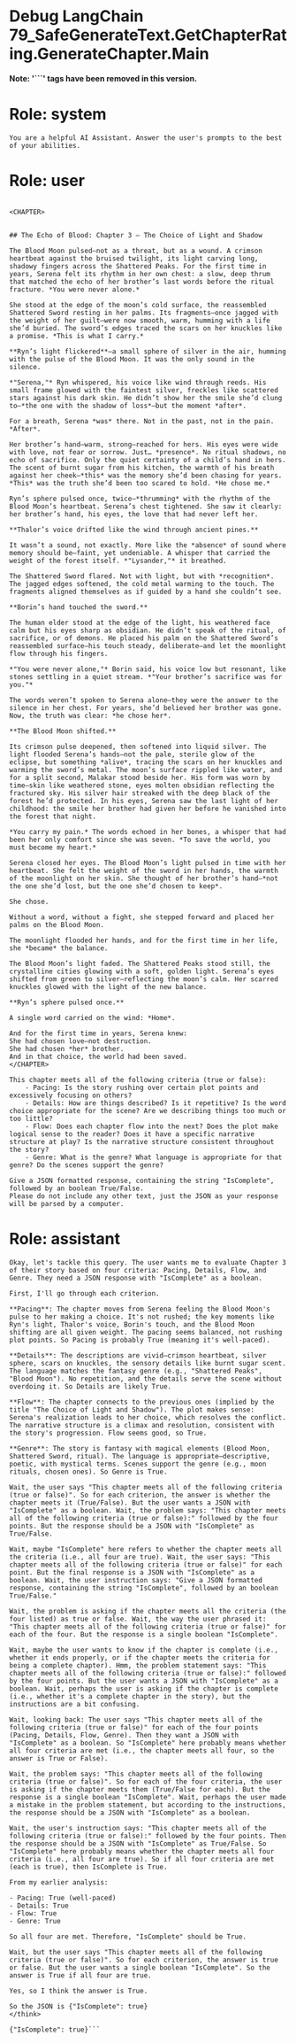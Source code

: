 # Debug LangChain 79_SafeGenerateText.GetChapterRating.GenerateChapter.Main
**Note: '```' tags have been removed in this version.**



# Role: system
```You are a helpful AI Assistant. Answer the user's prompts to the best of your abilities.```


# Role: user
```

<CHAPTER>


## The Echo of Blood: Chapter 3 – The Choice of Light and Shadow  

The Blood Moon pulsed—not as a threat, but as a wound. A crimson heartbeat against the bruised twilight, its light carving long, shadowy fingers across the Shattered Peaks. For the first time in years, Serena felt its rhythm in her own chest: a slow, deep thrum that matched the echo of her brother’s last words before the ritual fracture. *You were never alone.*  

She stood at the edge of the moon’s cold surface, the reassembled Shattered Sword resting in her palms. Its fragments—once jagged with the weight of her guilt—were now smooth, warm, humming with a life she’d buried. The sword’s edges traced the scars on her knuckles like a promise. *This is what I carry.*  

**Ryn’s light flickered**—a small sphere of silver in the air, humming with the pulse of the Blood Moon. It was the only sound in the silence.  

*"Serena,"* Ryn whispered, his voice like wind through reeds. His small frame glowed with the faintest silver, freckles like scattered stars against his dark skin. He didn’t show her the smile she’d clung to—*the one with the shadow of loss*—but the moment *after*.  

For a breath, Serena *was* there. Not in the past, not in the pain. *After*.  

Her brother’s hand—warm, strong—reached for hers. His eyes were wide with love, not fear or sorrow. Just… *presence*. No ritual shadows, no echo of sacrifice. Only the quiet certainty of a child’s hand in hers. The scent of burnt sugar from his kitchen, the warmth of his breath against her cheek—*this* was the memory she’d been chasing for years. *This* was the truth she’d been too scared to hold. *He chose me.*  

Ryn’s sphere pulsed once, twice—*thrumming* with the rhythm of the Blood Moon’s heartbeat. Serena’s chest tightened. She saw it clearly: her brother’s hand, his eyes, the love that had never left her.  

**Thalor’s voice drifted like the wind through ancient pines.**  

It wasn’t a sound, not exactly. More like the *absence* of sound where memory should be—faint, yet undeniable. A whisper that carried the weight of the forest itself. *"Lysander,"* it breathed.  

The Shattered Sword flared. Not with light, but with *recognition*. The jagged edges softened, the cold metal warming to the touch. The fragments aligned themselves as if guided by a hand she couldn’t see.  

**Borin’s hand touched the sword.**  

The human elder stood at the edge of the light, his weathered face calm but his eyes sharp as obsidian. He didn’t speak of the ritual, of sacrifice, or of demons. He placed his palm on the Shattered Sword’s reassembled surface—his touch steady, deliberate—and let the moonlight flow through his fingers.  

*"You were never alone,"* Borin said, his voice low but resonant, like stones settling in a quiet stream. *"Your brother’s sacrifice was for you."*  

The words weren’t spoken to Serena alone—they were the answer to the silence in her chest. For years, she’d believed her brother was gone. Now, the truth was clear: *he chose her*.  

**The Blood Moon shifted.**  

Its crimson pulse deepened, then softened into liquid silver. The light flooded Serena’s hands—not the pale, sterile glow of the eclipse, but something *alive*, tracing the scars on her knuckles and warming the sword’s metal. The moon’s surface rippled like water, and for a split second, Malakar stood beside her. His form was worn by time—skin like weathered stone, eyes molten obsidian reflecting the fractured sky. His silver hair streaked with the deep black of the forest he’d protected. In his eyes, Serena saw the last light of her childhood: the smile her brother had given her before he vanished into the forest that night.  

*You carry my pain.* The words echoed in her bones, a whisper that had been her only comfort since she was seven. *To save the world, you must become my heart.*  

Serena closed her eyes. The Blood Moon’s light pulsed in time with her heartbeat. She felt the weight of the sword in her hands, the warmth of the moonlight on her skin. She thought of her brother’s hand—*not the one she’d lost, but the one she’d chosen to keep*.  

She chose.  

Without a word, without a fight, she stepped forward and placed her palms on the Blood Moon.  

The moonlight flooded her hands, and for the first time in her life, she *became* the balance.  

The Blood Moon’s light faded. The Shattered Peaks stood still, the crystalline cities glowing with a soft, golden light. Serena’s eyes shifted from green to silver—reflecting the moon’s calm. Her scarred knuckles glowed with the light of the new balance.  

**Ryn’s sphere pulsed once.**  

A single word carried on the wind: *Home*.  

And for the first time in years, Serena knew:  
She had chosen love—not destruction.  
She had chosen *her* brother.  
And in that choice, the world had been saved.
</CHAPTER>

This chapter meets all of the following criteria (true or false):
    - Pacing: Is the story rushing over certain plot points and excessively focusing on others?
    - Details: How are things described? Is it repetitive? Is the word choice appropriate for the scene? Are we describing things too much or too little?
    - Flow: Does each chapter flow into the next? Does the plot make logical sense to the reader? Does it have a specific narrative structure at play? Is the narrative structure consistent throughout the story?
    - Genre: What is the genre? What language is appropriate for that genre? Do the scenes support the genre?

Give a JSON formatted response, containing the string "IsComplete", followed by an boolean True/False.
Please do not include any other text, just the JSON as your response will be parsed by a computer.
```


# Role: assistant
```<think>
Okay, let's tackle this query. The user wants me to evaluate Chapter 3 of their story based on four criteria: Pacing, Details, Flow, and Genre. They need a JSON response with "IsComplete" as a boolean.

First, I'll go through each criterion.

**Pacing**: The chapter moves from Serena feeling the Blood Moon's pulse to her making a choice. It's not rushed; the key moments like Ryn's light, Thalor's voice, Borin's touch, and the Blood Moon shifting are all given weight. The pacing seems balanced, not rushing plot points. So Pacing is probably True (meaning it's well-paced).

**Details**: The descriptions are vivid—crimson heartbeat, silver sphere, scars on knuckles, the sensory details like burnt sugar scent. The language matches the fantasy genre (e.g., "Shattered Peaks", "Blood Moon"). No repetition, and the details serve the scene without overdoing it. So Details are likely True.

**Flow**: The chapter connects to the previous ones (implied by the title "The Choice of Light and Shadow"). The plot makes sense: Serena's realization leads to her choice, which resolves the conflict. The narrative structure is a climax and resolution, consistent with the story's progression. Flow seems good, so True.

**Genre**: The story is fantasy with magical elements (Blood Moon, Shattered Sword, ritual). The language is appropriate—descriptive, poetic, with mystical terms. Scenes support the genre (e.g., moon rituals, chosen ones). So Genre is True.

Wait, the user says "This chapter meets all of the following criteria (true or false)". So for each criterion, the answer is whether the chapter meets it (True/False). But the user wants a JSON with "IsComplete" as a boolean. Wait, the problem says: "This chapter meets all of the following criteria (true or false):" followed by the four points. But the response should be a JSON with "IsComplete" as True/False.

Wait, maybe "IsComplete" here refers to whether the chapter meets all the criteria (i.e., all four are true). Wait, the user says: "This chapter meets all of the following criteria (true or false)" for each point. But the final response is a JSON with "IsComplete" as a boolean. Wait, the user instruction says: "Give a JSON formatted response, containing the string "IsComplete", followed by an boolean True/False."

Wait, the problem is asking if the chapter meets all the criteria (the four listed) as true or false. Wait, the way the user phrased it: "This chapter meets all of the following criteria (true or false)" for each of the four. But the response is a single boolean "IsComplete".

Wait, maybe the user wants to know if the chapter is complete (i.e., whether it ends properly, or if the chapter meets the criteria for being a complete chapter). Hmm, the problem statement says: "This chapter meets all of the following criteria (true or false):" followed by the four points. But the user wants a JSON with "IsComplete" as a boolean. Wait, perhaps the user is asking if the chapter is complete (i.e., whether it's a complete chapter in the story), but the instructions are a bit confusing.

Wait, looking back: The user says "This chapter meets all of the following criteria (true or false)" for each of the four points (Pacing, Details, Flow, Genre). Then they want a JSON with "IsComplete" as a boolean. So "IsComplete" here probably means whether all four criteria are met (i.e., the chapter meets all four, so the answer is True or False).

Wait, the problem says: "This chapter meets all of the following criteria (true or false)". So for each of the four criteria, the user is asking if the chapter meets them (True/False for each). But the response is a single boolean "IsComplete". Wait, perhaps the user made a mistake in the problem statement, but according to the instructions, the response should be a JSON with "IsComplete" as a boolean.

Wait, the user's instruction says: "This chapter meets all of the following criteria (true or false):" followed by the four points. Then the response should be a JSON with "IsComplete" as True/False. So "IsComplete" here probably means whether the chapter meets all four criteria (i.e., all four are true). So if all four criteria are met (each is true), then IsComplete is True.

From my earlier analysis:

- Pacing: True (well-paced)
- Details: True
- Flow: True
- Genre: True

So all four are met. Therefore, "IsComplete" should be True.

Wait, but the user says "This chapter meets all of the following criteria (true or false)". So for each criterion, the answer is true or false. But the user wants a single boolean "IsComplete". So the answer is True if all four are true.

Yes, so I think the answer is True.

So the JSON is {"IsComplete": true}
</think>

{"IsComplete": true}```